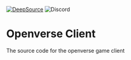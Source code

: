 [![DeepSource](https://deepsource.io/gh/streepje8/OpenverseClientOpenVR.svg/?label=active+issues&show_trend=true&token=6Weqh-D3HfWRwopOltx64ILT)](https://deepsource.io/gh/streepje8/OpenverseClientOpenVR/?ref=repository-badge)
![Discord](https://img.shields.io/discord/910273366882156565)
# Openverse Client
The source code for the openverse game client
